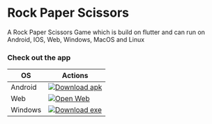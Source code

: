 # Rock Paper Scissors

A Rock Paper Scissors Game which is build on flutter and can run on Android, IOS, Web, Windows, MacOS and Linux

### Check out the app

| OS | Actions |
|----------|----------|
| Android   | [![Download apk](https://img.shields.io/badge/Download-apk-green)](https://drive.google.com/uc?export=download&id=1NTHMP30Cg7PM8l1y6tYWjS_CWr6u-9i7)   |
| Web   | [![Open Web](https://img.shields.io/badge/Open-web-orange)](https://rps.divcodes.in)   |
| Windows | [![Download exe](https://img.shields.io/badge/Download-exe-blue)](https://drive.google.com/uc?export=download&id=1eg_WW2Tw5XGPynFob3-MG9PjhPAL6yDr)   |